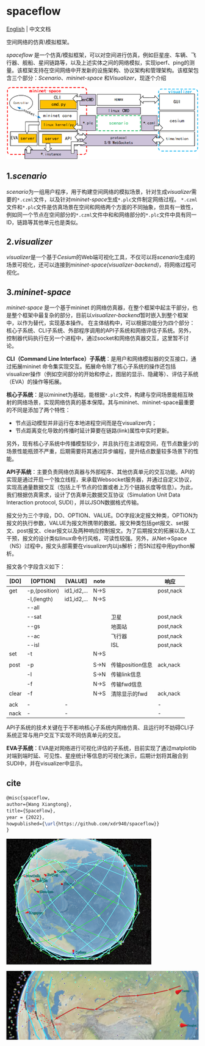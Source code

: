 # spaceflow

[English](README.md) | 中文文档

空间网络的仿真\模拟框架。


*spaceflow* 是一个仿真/模拟框架，可以对空间进行仿真，例如巨星座、车辆、飞行器、舰船、星间链路等，以及上述实体之间的网络模拟，实现iperf、ping的测量。该框架支持在空间网络中开发新的设施架构、协议架构和管理架构。该框架包含三个部分：*Scenario*、*mininet-space* 和*Visualizer*，现逐个介绍

![](./fig/framework.png)


## 1.*scenario*


*scenario*为一组用户程序，用于构建空间网络的模拟场景，针对生成*visualizer*需要的`*.czml`文件，以及针对*mininet-space*生成`*.plc`文件制定网络过程。
`*.czml`文件和`*.plc`文件是仿真场景在空间和网络两个方面的不同抽象，但具有一致性，例如同一个节点在空间部分的`*.czml`文件中和和网络部分的`*.plc`文件中具有同一ID，链路等其他单元也是类似。

## 2.*visualizer*

*visualizer*是一个基于*Cesium*的Web端可视化工具，不仅可以将*scenario*生成的场景可视化，还可以连接到*mininet-space(visualizer-backend)*，将网络过程可视化。

## 3.*mininet-space*

*mininet-space* 是一个基于mininet 的网络仿真器，在整个框架中起主干部分，也是整个框架中最复杂的部分，目前以*visualizer-backend*暂时嵌入到整个框架中，以作为替代，实现基本操作。
在主体结构中，可以根据功能分为四个部分：核心子系统、CLI子系统、外部程序调用的API子系统和网络评估子系统。另外，控制器代码执行在另一个进程中，通过socket和网络仿真器交互，这里暂不讨论。

**CLI（Command Line Interface）子系统**：是用户和网络模拟器的交互接口，通过拓展mininet 命令集实现交互。拓展命令除了核心子系统的操作还包括visualizer操作（例如空间部分的开始和停止，图层的显示、隐藏等）、评估子系统（EVA）的操作等拓展。

**核心子系统**：是以mininet为基础，能根据`*.plc`文件，构建与空间场景能相互映射的网络场景，实现网络仿真的基本保障。其与mininet、mininet-space最重要的不同是添加了两个特性：
- 节点运动模型并非运行在本地进程空间而是在visualizer内；
- 节点距离变化导致的传播时延计算要在链路(link)属性中实时更新。

另外，现有核心子系统中传播模型较少，并且执行在主进程空间，在节点数量少的场景性能瓶颈不严重，后期需要将其通过异步编程，提升结点数量较多场景下的性能。


**API子系统**：主要负责网络仿真器与外部程序、其他仿真单元的交互功能。API的实现是通过开启一个独立线程，来承载Websocket服务器，并通过自定义协议，实现高通量数据交互（包括上千节点的位置或者上万个链路长度等信息）。为此，我们根据仿真需求，设计了仿真单元数据交互协议（Simulation Unit Data Interaction protocol, SUDI），并以JSON数据格式传输。

报文分为三个字段，DO、OPTION、VALUE。DO字段决定报文种类，OPTION为报文的执行参数，VALUE为报文所携带的数据。报文种类包括get报文、set报文、post报文、clear报文以及两种响应控制报文。为了后期报文的拓展以及人工干预，报文的设计类似linux命令行风格，可读性较强。另外，从Net->Space（NS）过程中，报文头部需要在visualizer内以js解析；而SN过程中用python解析。

报文各个字段含义如下：

| [DO]  | [OPTION]      | [VALUE]     | note |                  | 响应      |
| ----- | ------------- | ----------- | ---- | ---------------- | --------- |
| get   | -p,(position) | id1,id2,... | N->S |                  | post,nack |
|       | -l,(length)   | id1,id2,... | N->S |                  |
|       | --all         |             |      |                  |
|       | --sat         |             |      | 卫星             | post,nack |
|       | --gs          |             |      | 地面站           | post,nack |
|       | --ac          |             |      | 飞行器           | post,nack |
|       | --isl         |             |      | ISL              | post,nack |
| set   | -t            |             | N->S |                  |           |
|       |               |             |      |                  |           |
| post  | -p            |             | S->N | 传输position信息 | ack,nack  |
|       | -l            |             | S->N | 传输link信息     |
|       | -f            |             | N->S | 传输fwd信息      |           |
| clear | -f            |             | N->S | 清除显示的fwd    | ack,nack  |
|       |               |             |      |                  |
| ack   | -             | -           |      |                  | -         |
| nack  | -             | -           |      |                  | -         |


API子系统的技术关键在于不影响核心子系统内网络仿真、且运行时不妨碍CLI子系统正常与用户交互下实现不同仿真单元的交互。

**EVA子系统**：EVA是对网络进行可视化评估的子系统，目前实现了通过matplotlib对端到端时延、可见性、星座统计等信息的可视化演示，后期计划将其融合到SUDI中，并在visualizer中显示。


  





## cite
```tex
@misc{spaceflow,
author={Wang Xiangtong},
title={SpaceFlow},
year = {2022},
howpublished={\url{https://github.com/xdr940/spaceflow}}
}
```


![](./fig/ISL.png)

![](./fig/FWD.png)
